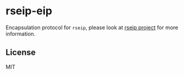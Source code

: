# rseip-eip

Encapsulation protocol for `rseip`, please look at [rseip project](https://github.com/Joylei/eip-rs) for more information.
 
 ## License

 MIT